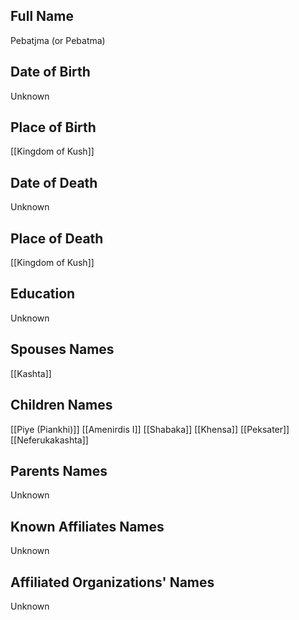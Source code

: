 ## Full Name
Pebatjma (or Pebatma)

## Date of Birth
Unknown

## Place of Birth
[[Kingdom of Kush]]

## Date of Death
Unknown

## Place of Death
[[Kingdom of Kush]]

## Education
Unknown

## Spouses Names
[[Kashta]]

## Children Names
[[Piye (Piankhi)]]
[[Amenirdis I]]
[[Shabaka]]
[[Khensa]]
[[Peksater]]
[[Neferukakashta]]

## Parents Names
Unknown

## Known Affiliates Names
Unknown

## Affiliated Organizations' Names
Unknown

